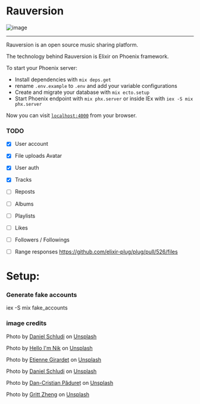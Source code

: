 # Rauversion

![image](https://user-images.githubusercontent.com/11976/174422926-b392a1f5-bd6a-4bd2-b6c8-8d41dad6711d.png)


---

Rauversion is an open source music sharing platform.

The technology behind Rauversion is Elixir on Phoenix framework.

To start your Phoenix server:

  * Install dependencies with `mix deps.get`
  * rename `.env.example` to `.env` and add your variable configurations
  * Create and migrate your database with `mix ecto.setup`
  * Start Phoenix endpoint with `mix phx.server` or inside IEx with `iex -S mix phx.server`

Now you can visit [`localhost:4000`](http://localhost:4000) from your browser.


### TODO

- [x] User account
- [x] File uploads Avatar
- [x] User auth
- [x] Tracks
- [ ] Reposts
- [ ] Albums
- [ ] Playlists
- [ ] Likes
- [ ] Followers / Followings
- [ ] Range responses https://github.com/elixir-plug/plug/pull/526/files


# Setup:

### Generate fake accounts

  iex -S mix fake_accounts

### image credits


Photo by <a href="https://unsplash.com/@schluditsch?utm_source=unsplash&utm_medium=referral&utm_content=creditCopyText">Daniel Schludi</a> on <a href="https://unsplash.com/?utm_source=unsplash&utm_medium=referral&utm_content=creditCopyText">Unsplash</a>
  

Photo by <a href="https://unsplash.com/@helloimnik?utm_source=unsplash&utm_medium=referral&utm_content=creditCopyText">Hello I'm Nik</a> on <a href="https://unsplash.com/s/photos/music-studio?utm_source=unsplash&utm_medium=referral&utm_content=creditCopyText">Unsplash</a>
  

Photo by <a href="https://unsplash.com/@etiennegirardet?utm_source=unsplash&utm_medium=referral&utm_content=creditCopyText">Etienne Girardet</a> on <a href="https://unsplash.com/s/photos/music-studio?utm_source=unsplash&utm_medium=referral&utm_content=creditCopyText">Unsplash</a>
  

Photo by <a href="https://unsplash.com/@schluditsch?utm_source=unsplash&utm_medium=referral&utm_content=creditCopyText">Daniel Schludi</a> on <a href="https://unsplash.com/s/photos/music-studio?utm_source=unsplash&utm_medium=referral&utm_content=creditCopyText">Unsplash</a>
  
Photo by <a href="https://unsplash.com/@dancristianpaduret?utm_source=unsplash&utm_medium=referral&utm_content=creditCopyText">Dan-Cristian Pădureț</a> on <a href="https://unsplash.com/s/photos/music-studio?utm_source=unsplash&utm_medium=referral&utm_content=creditCopyText">Unsplash</a>
  
Photo by <a href="https://unsplash.com/@grittzheng?utm_source=unsplash&utm_medium=referral&utm_content=creditCopyText">Gritt Zheng</a> on <a href="https://unsplash.com/s/photos/music-studio?utm_source=unsplash&utm_medium=referral&utm_content=creditCopyText">Unsplash</a>
  

